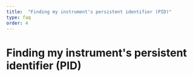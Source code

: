 ```yaml
---
title:  "Finding my instrument's persistent identifier (PID)"
type: faq
order: 4
---
```


# Finding my instrument's persistent identifier (PID)